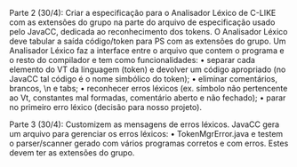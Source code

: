 Parte 2 (30/4):
Criar a especificação para o Analisador Léxico de C-LIKE com as extensões do grupo na parte do arquivo de especificação usado pelo JavaCC, dedicada ao reconhecimento dos tokens. O Analisador Léxico deve tabular a saída código/token para PS com as extensões do grupo. Um Analisador Léxico faz a interface entre o arquivo que contem o programa e o resto do compilador e tem como funcionalidades:
• separar cada elemento do VT da linguagem (token) e devolver um código apropriado (no JavaCC tal código é o nome simbólico do token);
• eliminar comentários, brancos, \n e tabs;
• reconhecer erros léxicos (ex. símbolo não pertencente ao Vt, constantes mal formadas, comentário aberto e não fechado);
• parar no primeiro erro léxico (decisão para nosso projeto).

Parte 3 (30/4):
Customizem as mensagens de erros léxicos. JavaCC gera um arquivo para gerenciar os erros léxicos:
• TokenMgrError.java e testem o parser/scanner gerado com vários programas corretos e com erros. Estes devem ter as extensões do grupo.